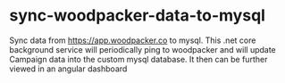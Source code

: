 # sync-woodpacker-data-to-mysql
Sync data from https://app.woodpacker.co to mysql.  This .net core background service will periodically ping to woodpacker and will update Campaign data into the custom mysql database. It then can be further viewed in an angular dashboard
